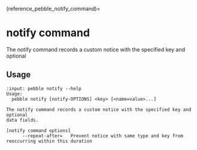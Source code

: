 (reference_pebble_notify_command)=
# notify command

The notify command records a custom notice with the specified key and optional

## Usage

<!-- START AUTOMATED OUTPUT -->
```{terminal}
:input: pebble notify --help
Usage:
  pebble notify [notify-OPTIONS] <key> [<name=value>...]

The notify command records a custom notice with the specified key and optional
data fields.

[notify command options]
      --repeat-after=   Prevent notice with same type and key from reoccurring within this duration
```
<!-- END AUTOMATED OUTPUT -->
